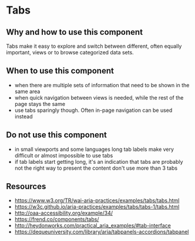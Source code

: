 # Tabs

## Why and how to use this component

Tabs make it easy to explore and switch between different, often equally important, views or to browse categorized data sets.

## When to use this component

-   when there are multiple sets of information that need to be shown in the same area
-   when quick navigation between views is needed, while the rest of the page stays the same
-   use tabs sparingly though. Often in-page navigation can be used instead

## Do not use this component

-   in small viewports and some languages long tab labels make very difficult or almost impossible to use tabs
-   if tab labels start getting long, it's an indication that tabs are probably not the right way to present the content
don't use more than 3 tabs

## Resources

-   https://www.w3.org/TR/wai-aria-practices/examples/tabs/tabs.html
-   https://w3c.github.io/aria-practices/examples/tabs/tabs-1/tabs.html
-   http://oaa-accessibility.org/example/34/
-   https://frend.co/components/tabs/
-   http://heydonworks.com/practical_aria_examples/#tab-interface
-   https://dequeuniversity.com/library/aria/tabpanels-accordions/tabpanel
